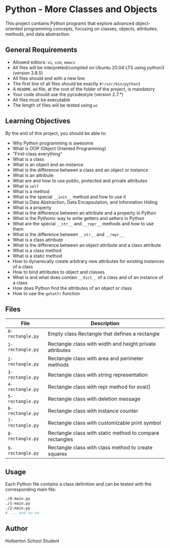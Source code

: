 # Python - More Classes and Objects

This project contains Python programs that explore advanced object-oriented programming concepts, focusing on classes, objects, attributes, methods, and data abstraction.

## General Requirements

- Allowed editors: `vi`, `vim`, `emacs`
- All files will be interpreted/compiled on Ubuntu 20.04 LTS using python3 (version 3.8.5)
- All files should end with a new line
- The first line of all files should be exactly `#!/usr/bin/python3`
- A `README.md` file, at the root of the folder of the project, is mandatory
- Your code should use the pycodestyle (version 2.7.*)
- All files must be executable
- The length of files will be tested using `wc`

## Learning Objectives

By the end of this project, you should be able to:

- Why Python programming is awesome
- What is OOP (Object Oriented Programming)
- "First-class everything"
- What is a class
- What is an object and an instance
- What is the difference between a class and an object or instance
- What is an attribute
- What are and how to use public, protected and private attributes
- What is `self`
- What is a method
- What is the special `__init__` method and how to use it
- What is Data Abstraction, Data Encapsulation, and Information Hiding
- What is a property
- What is the difference between an attribute and a property in Python
- What is the Pythonic way to write getters and setters in Python
- What are the special `__str__` and `__repr__` methods and how to use them
- What is the difference between `__str__` and `__repr__`
- What is a class attribute
- What is the difference between an object attribute and a class attribute
- What is a class method
- What is a static method
- How to dynamically create arbitrary new attributes for existing instances of a class
- How to bind attributes to object and classes
- What is and what does contain `__dict__` of a class and of an instance of a class
- How does Python find the attributes of an object or class
- How to use the `getattr` function

## Files

| File | Description |
|------|-------------|
| `0-rectangle.py` | Empty class Rectangle that defines a rectangle |
| `1-rectangle.py` | Rectangle class with width and height private attributes |
| `2-rectangle.py` | Rectangle class with area and perimeter methods |
| `3-rectangle.py` | Rectangle class with string representation |
| `4-rectangle.py` | Rectangle class with repr method for eval() |
| `5-rectangle.py` | Rectangle class with deletion message |
| `6-rectangle.py` | Rectangle class with instance counter |
| `7-rectangle.py` | Rectangle class with customizable print symbol |
| `8-rectangle.py` | Rectangle class with static method to compare rectangles |
| `9-rectangle.py` | Rectangle class with class method to create squares |

## Usage

Each Python file contains a class definition and can be tested with the corresponding main file:

```bash
./0-main.py
./1-main.py
./2-main.py
# ... and so on
```

## Author

Holberton School Student
